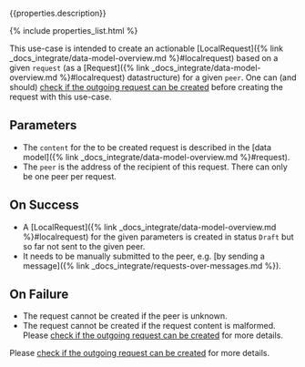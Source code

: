 {{properties.description}}

{% include properties_list.html %}

This use-case is intended to create an actionable [LocalRequest]({% link _docs_integrate/data-model-overview.md %}#localrequest) based on a given `request` (as a [Request]({% link _docs_integrate/data-model-overview.md %}#localrequest) datastructure) for a given `peer`.
One can (and should) [check if the outgoing request can be created](use-case-consumption-check-if-outgoing-request-can-be-created) before creating the request with this use-case.

## Parameters

- The `content` for the to be created request is described in the [data model]({% link _docs_integrate/data-model-overview.md %}#request).
- The `peer` is the address of the recipient of this request. There can only be one peer per request.

## On Success

- A [LocalRequest]({% link _docs_integrate/data-model-overview.md %}#localrequest) for the given parameters is created in status `Draft` but so far not sent to the given peer.
- It needs to be manually submitted to the peer, e.g. [by sending a message]({% link _docs_integrate/requests-over-messages.md %}).

## On Failure

- The request cannot be created if the peer is unknown.
- The request cannot be created if the request content is malformed. Please [check if the outgoing request can be created](use-case-consumption-check-if-outgoing-request-can-be-created) for more details.

Please [check if the outgoing request can be created](use-case-consumption-check-if-outgoing-request-can-be-created) for more details.
